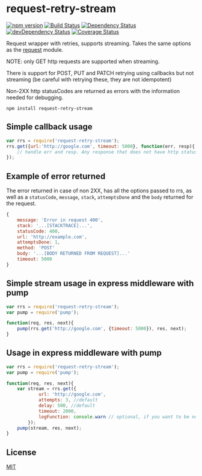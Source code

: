 # request-retry-stream 

[![npm version](https://badge.fury.io/js/request-retry-stream.svg)](https://badge.fury.io/js/request-retry-stream) [![Build Status](https://travis-ci.org/debitoor/request-retry-stream.svg?branch=master)](https://travis-ci.org/debitoor/request-retry-stream) [![Dependency Status](https://david-dm.org/debitoor/request-retry-stream.svg)](https://david-dm.org/debitoor/request-retry-stream) [![devDependency Status](https://david-dm.org/debitoor/request-retry-stream/dev-status.svg)](https://david-dm.org/debitoor/request-retry-stream#info=devDependencies) [![Coverage Status](https://coveralls.io/repos/github/debitoor/request-retry-stream/badge.svg?branch=master)](https://coveralls.io/github/debitoor/request-retry-stream?branch=master)


Request wrapper with retries, supports streaming. Takes the same options as the 
[request](https://github.com/request/request#readme) module.

NOTE: only GET http requests are supported when streaming.

There is support for POST, PUT and PATCH retrying using callbacks but not streaming 
(be careful with retrying these, they are not idempotent)

Non-2XX http statusCodes are returned as errors with
the information needed for debugging.

	npm install request-retry-stream

## Simple callback usage

```javascript
var rrs = require('request-retry-stream');
rrs.get({url:'http://google.com', timeout: 5000}, function(err, resp){
	// handle err and resp. Any response that does not have http status code 2XX is an error here
});

```

## Example of error returned

The error returned in case of non 2XX, has all the options passed to rrs, 
as well as a `statusCode`, `message`, `stack`, `attemptsDone` and the `body` returned 
for the request.

```js
{
    message: 'Error in request 400',
    stack: '...[STACKTRACE]...',
    statusCode: 400,
    url: 'http://example.com',
    attemptsDone: 1,
    method: 'POST'
    body: '...[BODY RETURNED FROM REQUEST]...'
    timeout: 5000
}
```

## Simple stream usage in express middleware with pump

```javascript
var rrs = require('request-retry-stream');
var pump = require('pump');

function(req, res, next){
	pump(rrs.get('http://google.com', {timeout: 5000}), res, next);
}
```

## Usage in express middleware with pump

```javascript
var rrs = require('request-retry-stream');
var pump = require('pump');

function(req, res, next){
	var stream = rrs.get({
			url: 'http://google.com',
			attempts: 3, //default
			delay: 500, //default
			timeout: 2000,
			logFunction: console.warn // optional, if you want to be notified about retry
		});	
	pump(stream, res, next);
}

```


## License

[MIT](http://opensource.org/licenses/MIT)
